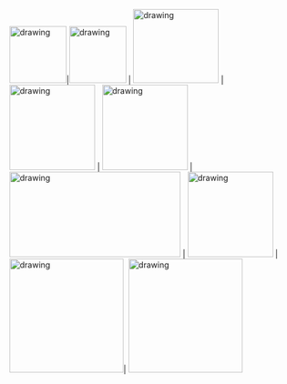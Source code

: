 <img src="https://e7.pngegg.com/pngimages/14/568/png-clipart-angularjs-logo-javascript-security-token-angle-triangle.png" alt="drawing" width="100" height="100"/>|<img src="https://upload.wikimedia.org/wikipedia/commons/4/4c/Typescript_logo_2020.svg" alt="drawing" width="100" height="100"/> | <img src="https://camo.githubusercontent.com/c5b95fc653e7928d7277fa065cd098187cb9b7ea2d4d976cef5215a0676d2424/68747470733a2f2f63646e2e6a7364656c6976722e6e65742f67682f616e67756c61722d6d6174657269616c2d657874656e73696f6e732f7061676573406d61737465722f6173736574732f616e67756c61722d6d6174657269616c2d657874656e73696f6e732d6c6f676f2e706e67" alt="drawing" width="150" height="130"/> | <img src="https://styleguide.joblocal.de/assets/img/bootstrap-stack.png" alt="drawing" width="150" height="150"/>  | <img src="https://i0.wp.com/www.place4geek.com/blog/wp-content/uploads/2010/10/jQurery-e1423237413165.gif?fit=600%2C600&ssl=1" alt="drawing" width="150" height="150"/> | <img src="https://res.cloudinary.com/practicaldev/image/fetch/s--KZJkgfSd--/c_imagga_scale,f_auto,fl_progressive,h_900,q_auto,w_1600/https://dev-to-uploads.s3.amazonaws.com/uploads/articles/hrbrzywuqz6r5aayszap.png" alt="drawing" width="300" height="150"/> | <img src="https://uploads.sitepoint.com/wp-content/uploads/2016/11/1478106324karma-and-jasmine.png" alt="drawing" width="150" height="150"/> | <img src="https://www.docker.com/sites/default/files/social/docker_facebook_share.png" alt="drawing" width="200" height="200"/>| <img src="https://d3r49iyjzglexf.cloudfront.net/circleci-logo-stacked-fb-657e221fda1646a7e652c09c9fbfb2b0feb5d710089bb4d8e8c759d37a832694.png" alt="drawing" width="200" height="200"/> 


